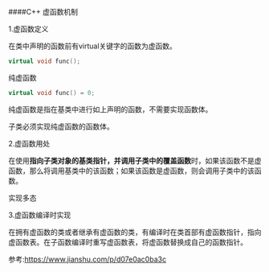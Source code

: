####C++ 虚函数机制

1.虚函数定义

在类中声明的函数前有virtual关键字的函数为虚函数。

```c++
virtual void func();
```

纯虚函数

```c++
virtual void func() = 0;
```

纯虚函数是指在基类中进行如上声明的函数，不需要实现函数体。

子类必须实现纯虚函数的函数体。

2.虚函数用处

在使用**指向子类对象的基类指针，并调用子类中的覆盖函数**时，如果该函数不是虚函数，那么将调用基类中的该函数；如果该函数是虚函数，则会调用子类中的该函数。

实现多态

3.虚函数编译时实现

在拥有虚函数的类或者继承有虚函数的类，有编译时在类首部有虚函数指针，指向虚函数表。在子函数编译时重写虚函数表，将虚函数替换成自己的函数指针。

参考:https://www.jianshu.com/p/d07e0ac0ba3c



